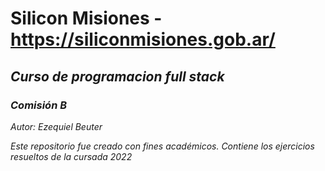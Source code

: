 # Silicon Misiones - https://siliconmisiones.gob.ar/
## *Curso de programacion full stack*
### *Comisión B*
_Autor: Ezequiel Beuter_

_Este repositorio fue creado con fines académicos. Contiene los ejercicios resueltos de la cursada 2022_
